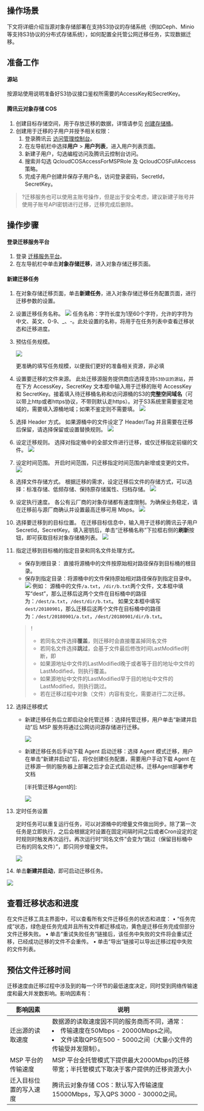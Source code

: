 

##  操作场景
下文将详细介绍当源对象存储部署在支持S3协议的存储系统（例如Ceph、Minio等支持S3协议的分布式存储系统），如何配置全托管公网迁移任务，实现数据迁移。


## 准备工作

#### 源站
按源站使用说明准备好S3协议接口鉴权所需要的AccessKey和SecretKey。

#### 腾讯云对象存储 COS
1. 创建目标存储空间，用于存放迁移的数据，详情请参见 [创建存储桶](https://cloud.tencent.com/document/product/436/13309)。
2. 创建用于迁移的子用户并授予相关权限：
	1.	登录腾讯云 [访问管理控制台](https://console.cloud.tencent.com/cam/overview)。
	2.	在左导航栏中选择**用户** > **用户列表**，进入用户列表页面。
	3.	新建子用户，勾选编程访问及腾讯云控制台访问。
	4.	搜索并勾选 QcloudCOSAccessForMSPRole 及 QcloudCOSFullAccess 策略。
	5.	完成子用户创建并保存子用户名，访问登录密码，SecretId，SecretKey。


>?迁移服务也可以使用主账号操作，但是出于安全考虑，建议新建子账号并使用子账号API密钥进行迁移，迁移完成后删除。

## 操作步骤

#### 登录迁移服务平台

1. 登录 [迁移服务平台](https://console.cloud.tencent.com/msp)。
2. 在左导航栏中单击**对象存储迁移**，进入对象存储迁移页面。


#### 新建迁移任务

1. 在对象存储迁移页面，单击**新建任务**，进入对象存储迁移任务配置页面，进行迁移参数的设置。

2. 设置迁移任务名称。
   ![](https://main.qcloudimg.com/raw/5094fb4a8b2e20e3400c9388d6eeeadb.jpg)
   任务名称：字符长度为1至60个字符，允许的字符为中文、英文、0-9、\_、-。此处设置的名称，将用于在任务列表中查看迁移状态和迁移进度。

3. 预估任务规模。

   ![](https://qcloudimg.tencent-cloud.cn/raw/f97b88b85b49b4565dfd30f1f251d881.png)

   更准确的填写任务规模，以便我们更好的准备相关资源，非必填

4. 设置要迁移的文件来源。
   此处迁移源服务提供商应选择支持`S3协议的源站`，并在下方 AccessKey，SecretKey 文本框中输入用于迁移的账号 AccessKey 和 SecretKey。接着填入待迁移桶名称和访问源桶的S3的**完整空间域名**（可以带上http或者https协议，不带则默认走https）。对于S3系统里需要鉴定地域的，需要填入源桶地域；如果不鉴定则不需要填。
   ![](https://qcloudimg.tencent-cloud.cn/raw/38e1972ce5658a87d3084827610a9543.png)

5. 选择 Header 方式。
   如果源桶中的文件设定了 Header/Tag 并且需要在迁移后保留，请选择保留或设置替换规则。
   ![](https://main.qcloudimg.com/raw/2673cf039f0fa4c36651ddb63dff171d.jpg)

6. 设定迁移规则。
   选择对指定桶中的全部文件进行迁移，或仅迁移指定前缀的文件。
   ![](https://main.qcloudimg.com/raw/50d5e4c411e5a31dd4f0969c9fe7f0c4.jpg)

7. 设定时间范围。
   开启时间范围，只迁移指定时间范围内新增或变更的文件。
   ![](https://main.qcloudimg.com/raw/94fce7cc7c9b2402d0e28babc0050e9a.jpg)

8. 选择文件存储方式。
   根据迁移的需求，设定迁移后文件的存储方式，可以选择：标准存储、低频存储、保持原存储属性、归档存储。
    ![](https://qcloudimg.tencent-cloud.cn/raw/65f77fa2c28058f8b704991c0afee014.png)

9. 设定执行速度。
   各公有云厂商的对象存储都有速度限制。为确保业务稳定，请在迁移前与源厂商确认并设置最高迁移可用 Mbps。
   ![](https://qcloudimg.tencent-cloud.cn/raw/1a50bcfbfe4dfc0a6487f4d8834b1acb.png)

10. 选择要迁移到的目标位置。
    在迁移目标信息中，输入用于迁移的腾讯云子用户 SecretId，SecretKey。填入密钥后，单击“迁移桶名称”下拉框右侧的**刷新**按钮，即可获取目标对象存储桶列表。
    ![](https://main.qcloudimg.com/raw/0b92939c9a50636395da7e4713dbded9.jpg)

11. 指定迁移到目标桶的指定目录和同名文件处理方式。

     - 保存到根目录： 直接将源桶中的文件按原始相对路径保存到目标桶的根目录。
     - 保存到指定目录：将源桶中的文件保持原始相对路径保存到指定目录中。
       ![](https://main.qcloudimg.com/raw/d69721ab8a5b10bf0b43976a5db265d3.jpg)
       例如：
       源桶中的文件`/a.txt`，`/dir/b.txt`两个文件，文本框中填写“dest”，那么迁移后这两个文件在目标桶中的路径为：`/dest/a.txt`，`/dest/dir/b.txt`。
       如果文本框中填写`dest/20180901`，那么迁移后这两个文件在目标桶中的路径为：`/dest/20180901/a.txt`，`/dest/20180901/dir/b.txt`。

    >!
    >
    >- 若同名文件选择**覆盖**，则迁移时会直接覆盖掉同名文件
    >- 若同名文件选择**跳过**，会基于文件最后修改时间LastModified判断，即
    >  - 如果源地址中文件的LastModified晚于或者等于目的地址中文件的LastModified，则执行覆盖。
    >  - 如果源地址中文件的LastModified早于目的地址中文件的LastModified，则执行跳过。
    >- 若在迁移过程中对象（文件）内容有变化，需要进行二次迁移。

    

12. 选择迁移模式

     - 新建迁移任务后立即启动全托管迁移：选择托管迁移，用户单击“新建并启动”后 MSP 服务将通过公网访问源存储进行迁移。

       ![](https://qcloudimg.tencent-cloud.cn/raw/9c9591c252be2d19c67ca994dc745c23.png)

     - 新建迁移任务后手动下载 Agent 启动迁移：选择 Agent 模式迁移，用户在单击“新建并启动”后，将仅创建任务配置，需要用户手动下载 Agent 在迁移源一侧的服务器上部署之后才会正式启动迁移。迁移Agent部署参考文档

       [半托管迁移Agent的]: 

       ![](https://qcloudimg.tencent-cloud.cn/raw/1cf17dbd3078237e54d5d878c2af73e1.png)

    

13. 定时任务设置

    定时任务可以重复运行任务，可以对源桶中的增量文件做出同步。除了第一次任务是立即执行，之后会根据定时设置在固定间隔时间之后或者Cron设定的定时规则时触发再次运行。再次运行时“同名文件”会变为“跳过（保留目标桶中已有的同名文件）”，即只同步增量文件。

    ![](https://qcloudimg.tencent-cloud.cn/raw/3c222b9c970209607b81e0fc40d48118.png)

    

14. 单击**新建并启动**，即可启动迁移任务。

![](https://qcloudimg.tencent-cloud.cn/raw/5dabf24cdbbef293f85c7fa10c4816de.png)


## 查看迁移状态和进度

在文件迁移工具主界面中，可以查看所有文件迁移任务的状态和进度：
•	“任务完成”状态，绿色是任务完成并且所有文件都迁移成功，黄色是迁移任务完成但部分文件迁移失败。
•	单击“重试失败任务”链接后，该任务中失败的文件将会重试迁移，已经成功迁移的文件不会重传。
•	单击“导出”链接可以导出迁移过程中失败的文件列表。


## 预估文件迁移时间

迁移速度由迁移过程中涉及到的每一个环节的最低速度决定，同时受到网络传输速度和最大并发数影响。影响因素有：

| 影响因素               | 说明                                                         |
| ---------------------- | ------------------------------------------------------------ |
| 迁出源的读取速度       | 数据源的读取速度因不同的服务商而不同，通常：<br><li>传输速度在50Mbps - 20000Mbps之间。<br><li>文件读取QPS在500 - 5000之间（大量小文件的传输受并发限制）。 |
| MSP 平台的传输速度     | MSP 平台全托管模式下提供最大2000Mbps的迁移带宽；半托管模式下取决于客户提供的迁移资源大小 |
| 迁入目标位置的写入速度 | 腾讯云对象存储 COS：默认写入传输速度15000Mbps，写入QPS 3000 - 30000之间。 |


​	

